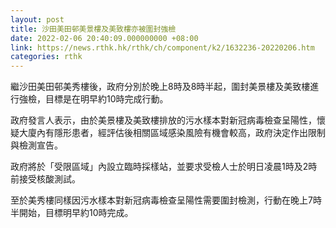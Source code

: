```yaml
---
layout: post
title: 沙田美田邨美景樓及美致樓亦被圍封強檢
date: 2022-02-06 20:40:09.000000000 +08:00
link: https://news.rthk.hk/rthk/ch/component/k2/1632236-20220206.htm
categories: rthk
---
```


繼沙田美田邨美秀樓後，政府分別於晚上8時及8時半起，圍封美景樓及美致樓進行強檢，目標是在明早約10時完成行動。

政府發言人表示，由於美景樓及美致樓排放的污水樣本對新冠病毒檢查呈陽性，懷疑大廈內有隱形患者，經評估後相關區域感染風險有機會較高，政府決定作出限制與檢測宣告。

政府將於「受限區域」內設立臨時採樣站，並要求受檢人士於明日凌晨1時及2時前接受核酸測試。

至於美秀樓同樣因污水樣本對新冠病毒檢查呈陽性需要圍封檢測，行動在晚上7時半開始，目標明早約10時完成。
